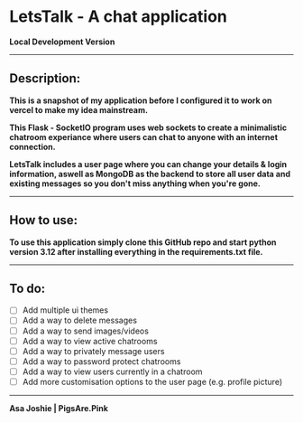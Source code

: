 # LetsTalk - A chat application
**Local Development Version**
***

## Description:
**This is a snapshot of my application before I configured it to work on vercel to make my idea mainstream.**

**This Flask - SocketIO program uses web sockets to create a minimalistic chatroom experiance where users can chat to anyone with an internet connection.**

**LetsTalk includes a user page where you can change your details & login information, aswell as MongoDB as the backend to store all user data and existing messages so you don't miss anything when you're gone.**
***

## How to use:
**To use this application simply clone this GitHub repo and start python version 3.12 after installing everything in the requirements.txt file.**
***

## To do:
- [ ] Add multiple ui themes
- [ ] Add a way to delete messages
- [ ] Add a way to send images/videos
- [ ] Add a way to view active chatrooms
- [ ] Add a way to privately message users
- [ ] Add a way to password protect chatrooms
- [ ] Add a way to view users currently in a chatroom
- [ ] Add more customisation options to the user page (e.g. profile picture)
***

**Asa Joshie | PigsAre.Pink**